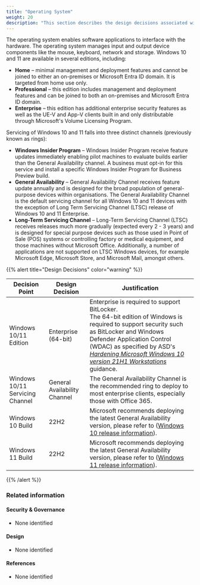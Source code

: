 ```yaml
---
title: "Operating System"
weight: 20
description: "This section describes the design decisions associated with Windows 10 and 11 endpoints configured according to guidance in ASD's Blueprint for Secure Cloud."
---
```


The operating system enables software applications to interface with the hardware. The operating system manages input and output device components like the mouse, keyboard, network and storage.
Windows 10 and 11 are available in several editions, including:

* **Home** – minimal management and deployment features and cannot be joined to either an on-premises or Microsoft Entra ID domain. It is targeted from home use only.
* **Professional** – this edition includes management and deployment features and can be joined to both an on-premises and Microsoft Entra ID domain.
* **Enterprise** – this edition has additional enterprise security features as well as the UE-V and App-V clients built in and only distributable through Microsoft's Volume Licensing Program.

Servicing of Windows 10 and 11 falls into three distinct channels (previously known as rings):

* **Windows Insider Program** – Windows Insider Program receive feature updates immediately enabling pilot machines to evaluate builds earlier than the General Availability channel. A business must opt-in for this service and install a specific Windows Insider Program for Business Preview build.
* **General Availability** – General Availability Channel receives feature update annually and is designed for the broad population of general-purpose devices within organisations. The General Availability Channel is the default servicing channel for all Windows 10 and 11 devices with the exception of Long Term Servicing Channel (LTSC) release of Windows 10 and 11 Enterprise.
* **Long-Term Servicing Channel** – Long-Term Servicing Channel (LTSC) receives releases much more gradually (expected every 2 - 3 years) and is designed for special purpose devices such as those used in Point of Sale (POS) systems or controlling factory or medical equipment, and those machines without Microsoft Office. Additionally, a number of applications are not supported on LTSC Windows devices, for example Microsoft Edge, Microsoft Store, and Microsoft Mail, amongst others.

{{% alert title="Design Decisions" color="warning" %}}

| Decision Point                  | Design Decision              | Justification                                                                                                                                                                                                                 |
|---------------------------------|------------------------------|-------------------------------------------------------------------------------------------------------------------------------------------------------------------------------------------------------------------------------|
| Windows 10/11 Edition           | Enterprise (64-bit)          | Enterprise is required to support BitLocker.<br>The 64-bit edition of Windows is required to support security such as BitLocker and Windows Defender Application Control (WDAC) as specified by ASD's [*Hardening Microsoft Windows 10 version 21H1 Workstations*](https://www.cyber.gov.au/resources-business-and-government/maintaining-devices-and-systems/system-hardening-and-administration/system-hardening/hardening-microsoft-windows-10-version-21h1-workstations) guidance. |
| Windows 10/11 Servicing Channel | General Availability Channel | The General Availability Channel is the recommended ring to deploy to most enterprise clients, especially those with Office 365.                                                                                              |
| Windows 10 Build                | 22H2                         | Microsoft recommends deploying the latest General Availability version, please refer to ([Windows 10 release information](https://learn.microsoft.com/windows/release-health/release-information)).                     |
| Windows 11 Build                | 22H2                         | Microsoft recommends deploying the latest General Availability version, please refer to ([Windows 11 release information](https://learn.microsoft.com/windows/release-health/windows11-release-information)).           |
 
{{% /alert %}}

### Related information

#### Security & Governance

* None identified

#### Design

* None identified

#### References

* None identified